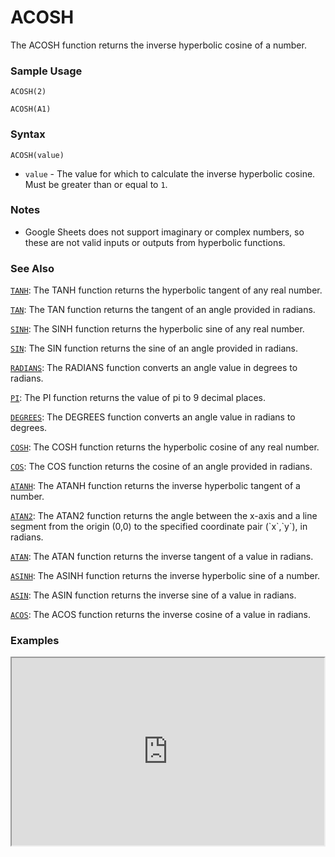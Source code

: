 # ACOSH

The ACOSH function returns the inverse hyperbolic cosine of a number.

### Sample Usage

`ACOSH(2)`

`ACOSH(A1)`

### Syntax

`ACOSH(value)`

* `value` - The value for which to calculate the inverse hyperbolic cosine. Must be greater than or equal to `1`.

### Notes

* Google Sheets does not support imaginary or complex numbers, so these are not valid inputs or outputs from hyperbolic functions.

### See Also

[`TANH`](https://support.google.com/docs/answer/3093755): The TANH function returns the hyperbolic tangent of any real number.

[`TAN`](https://support.google.com/docs/answer/3093586): The TAN function returns the tangent of an angle provided in radians.

[`SINH`](https://support.google.com/docs/answer/3093517): The SINH function returns the hyperbolic sine of any real number.

[`SIN`](https://support.google.com/docs/answer/3093447): The SIN function returns the sine of an angle provided in radians.

[`RADIANS`](https://support.google.com/docs/answer/3093437): The RADIANS function converts an angle value in degrees to radians.

[`PI`](https://support.google.com/docs/answer/3093432): The PI function returns the value of pi to 9 decimal places.

[`DEGREES`](https://support.google.com/docs/answer/3093481): The DEGREES function converts an angle value in radians to degrees.

[`COSH`](https://support.google.com/docs/answer/3093477): The COSH function returns the hyperbolic cosine of any real number.

[`COS`](https://support.google.com/docs/answer/3093476): The COS function returns the cosine of an angle provided in radians.

[`ATANH`](https://support.google.com/docs/answer/3093397): The ATANH function returns the inverse hyperbolic tangent of a number.

[`ATAN2`](https://support.google.com/docs/answer/3093468): The ATAN2 function returns the angle between the x-axis and a line segment from the origin (0,0) to the specified coordinate pair (\`x\`,\`y\`), in radians.

[`ATAN`](https://support.google.com/docs/answer/3093395): The ATAN function returns the inverse tangent of a value in radians.

[`ASINH`](https://support.google.com/docs/answer/3093393): The ASINH function returns the inverse hyperbolic sine of a number.

[`ASIN`](https://support.google.com/docs/answer/3093464): The ASIN function returns the inverse sine of a value in radians.

[`ACOS`](https://support.google.com/docs/answer/3093461): The ACOS function returns the inverse cosine of a value in radians.

### Examples

<iframe height="300" src="https://docs.google.com/spreadsheet/pub?key=0As3tAuweYU9QdElkejJKanJBLUQtcThnTDdPS3RCX1E&output=html" width="500"></iframe>
